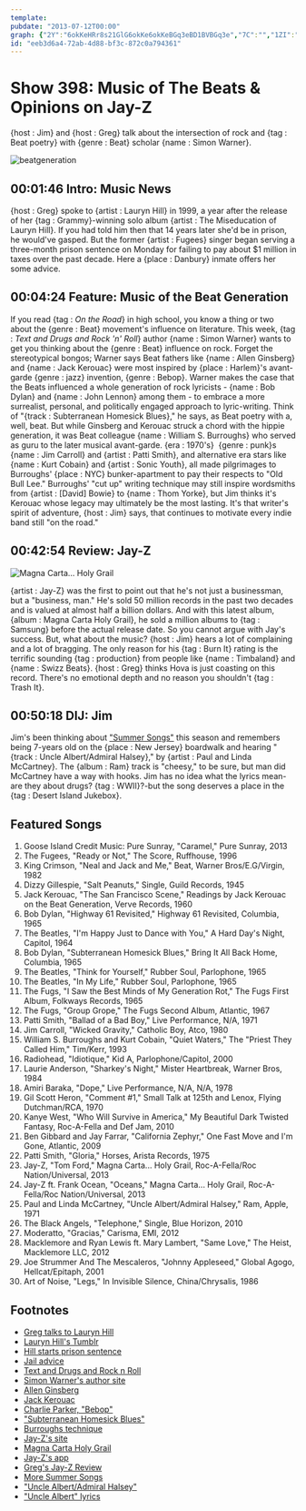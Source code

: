 ```yaml
---
template: 
pubdate: "2013-07-12T00:00"
graph: {"2Y":"6okKeHRr8s21GlG6okKe6okKeBGq3eBD1BVBGq3e","7C":"","1ZI":"RmGyfhqi2TRmGyfgMit6BQsAMRmGyfRmGyfhLmmb52Z2IRmGyfRmGyftVxiZX6cfdgMit652Z2IULcDOULcDOtVxiZBHm1GBQsAM","2BU":"7gkxnqYVo91GPtK7gkxn7gkxnqDc857gkxnBFIkb1GPtKqDc85"}
id: "eeb3d6a4-72ab-4d88-bf3c-872c0a794361"
---
```






# Show 398: Music of The Beats & Opinions on Jay-Z

{host : Jim} and {host : Greg} talk about the intersection of rock and {tag : Beat poetry} with {genre : Beat} scholar {name : Simon Warner}.

![beatgeneration](https://static.soundopinions.org/images/2013/beatgeneration.jpg)



## 00:01:46 Intro: Music News

{host : Greg} spoke to {artist : Lauryn Hill} in 1999, a year after the release of her {tag : Grammy}-winning solo album {artist : The Miseducation of Lauryn Hill}. If you had told him then that 14 years later she'd be in prison, he would've gasped. But the former {artist : Fugees} singer began serving a three-month prison sentence on Monday for failing to pay about $1 million in taxes over the past decade. Here a {place : Danbury} inmate offers her some advice.



## 00:04:24 Feature: Music of the Beat Generation

If you read {tag : *On the Road*} in high school, you know a thing or two about the {genre : Beat} movement's influence on literature. This week, {tag : *Text and Drugs and Rock 'n' Roll*} author {name : Simon Warner} wants to get you thinking about the {genre : Beat} influence on rock. Forget the stereotypical bongos; Warner says Beat fathers like {name : Allen Ginsberg} and {name : Jack Kerouac} were most inspired by {place : Harlem}'s avant-garde {genre : jazz} invention, {genre : Bebop}. Warner makes the case that the Beats influenced a whole generation of rock lyricists - {name : Bob Dylan} and {name : John Lennon} among them - to embrace a more surrealist, personal, and politically engaged approach to lyric-writing. Think of "{track : Subterranean Homesick Blues}," he says, as Beat poetry with a, well, beat. But while Ginsberg and Kerouac struck a chord with the hippie generation, it was Beat colleague {name : William S. Burroughs} who served as guru to the later musical avant-garde. {era : 1970's}  {genre : punk}s {name : Jim Carroll} and {artist : Patti Smith}, and alternative era stars like {name : Kurt Cobain} and {artist : Sonic Youth}, all made pilgrimages to Burroughs' {place : NYC} bunker-apartment to pay their respects to "Old Bull Lee." Burroughs' "cut up" writing technique may still inspire wordsmiths from {artist : [David] Bowie} to {name : Thom Yorke}, but Jim thinks it's Kerouac whose legacy may ultimately be the most lasting. It's that writer's spirit of adventure, {host : Jim} says, that continues to motivate every indie band still "on the road."



## 00:42:54 Review: Jay-Z

![Magna Carta... Holy Grail](https://static.soundopinions.org/assets/398/1ZI0.jpg)

{artist : Jay-Z} was the first to point out that he's not just a businessman, but a "business, man." He's sold 50 million records in the past two decades and is valued at almost half a billion dollars. And with this latest album, {album : Magna Carta Holy Grail}, he sold a million albums to {tag : Samsung} before the actual release date. So you cannot argue with Jay's success. But, what about the music? {host : Jim} hears a lot of complaining and a lot of bragging. The only reason for his {tag : Burn It} rating is the terrific sounding {tag : production} from people like {name : Timbaland} and {name : Swizz Beats}. {host : Greg} thinks Hova is just coasting on this record. There's no emotional depth and no reason you shouldn't {tag : Trash It}.



## 00:50:18 DIJ: Jim

Jim's been thinking about ["Summer Songs"](http://www.soundopinions.org/show/132) this season and remembers being 7-years old on the {place : New Jersey} boardwalk and hearing "{track : Uncle Albert/Admiral Halsey}," by {artist : Paul and Linda McCartney}. The {album : Ram} track is "cheesy," to be sure, but man did McCartney have a way with hooks. Jim has no idea what the lyrics mean-are they about drugs? {tag : WWII}?-but the song deserves a place in the {tag : Desert Island Jukebox}.



## Featured Songs

1. Goose Island Credit Music: Pure Sunray, "Caramel," Pure Sunray, 2013
2. The Fugees, "Ready or Not," The Score, Ruffhouse, 1996
3. King Crimson, "Neal and Jack and Me," Beat, Warner Bros/E.G/Virgin, 1982
4. Dizzy Gillespie, "Salt Peanuts," Single, Guild Records, 1945
5. Jack Kerouac, "The San Francisco Scene," Readings by Jack Kerouac on the Beat Generation, Verve Records, 1960
6. Bob Dylan, "Highway 61 Revisited," Highway 61 Revisited, Columbia, 1965
7. The Beatles, "I'm Happy Just to Dance with You," A Hard Day's Night, Capitol, 1964
8. Bob Dylan, "Subterranean Homesick Blues," Bring It All Back Home, Columbia, 1965
9. The Beatles, "Think for Yourself," Rubber Soul, Parlophone, 1965
10. The Beatles, "In My Life," Rubber Soul, Parlophone, 1965
11. The Fugs, "I Saw the Best Minds of My Generation Rot," The Fugs First Album, Folkways Records, 1965
12. The Fugs, "Group Grope," The Fugs Second Album, Atlantic, 1967
13. Patti Smith, "Ballad of a Bad Boy," Live Performance, N/A, 1971
14. Jim Carroll, "Wicked Gravity," Catholic Boy, Atco, 1980
15. William S. Burroughs and Kurt Cobain, "Quiet Waters," The "Priest They Called Him," Tim/Kerr, 1993
16. Radiohead, "Idiotique," Kid A, Parlophone/Capitol, 2000
17. Laurie Anderson, "Sharkey's Night," Mister Heartbreak, Warner Bros, 1984
18. Amiri Baraka, "Dope," Live Performance, N/A, N/A, 1978
19. Gil Scott Heron, "Comment #1," Small Talk at 125th and Lenox, Flying Dutchman/RCA, 1970
20. Kanye West, "Who Will Survive in America," My Beautiful Dark Twisted Fantasy, Roc-A-Fella and Def Jam, 2010
21. Ben Gibbard and Jay Farrar, "California Zephyr," One Fast Move and I'm Gone, Atlantic, 2009
22. Patti Smith, "Gloria," Horses, Arista Records, 1975
23. Jay-Z, "Tom Ford," Magna Carta... Holy Grail, Roc-A-Fella/Roc Nation/Universal, 2013
24. Jay-Z ft. Frank Ocean, "Oceans," Magna Carta... Holy Grail, Roc-A-Fella/Roc Nation/Universal, 2013
25. Paul and Linda McCartney, "Uncle Albert/Admiral Halsey," Ram, Apple, 1971
26. The Black Angels, "Telephone," Single, Blue Horizon, 2010
27. Moderatto, "Gracias," Carisma, EMI, 2012
28. Macklemore and Ryan Lewis ft. Mary Lambert, "Same Love," The Heist, Macklemore LLC, 2012
29. Joe Strummer And The Mescaleros, "Johnny Appleseed," Global Agogo, Hellcat/Epitaph, 2001
30. Art of Noise, "Legs," In Invisible Silence, China/Chrysalis, 1986



## Footnotes

- [Greg talks to Lauryn Hill](http://articles.chicagotribune.com/1999-02-07/news/9902060059_1_lauryn-hill-miseducation-zion)
- [Lauryn Hill's Tumblr](http://mslaurynhill.tumblr.com/)
- [Hill starts prison sentence](http://www.usatoday.com/story/life/music/2013/07/08/lauryn-hill-starts-prison-sentence/2499315/)
- [Jail advice](http://www.huffingtonpost.com/2013/07/09/lauryn-hill-in-jail_n_3568122.html)
- [Text and Drugs and Rock n Roll](http://www.bloomsbury.com/us/text-and-drugs-and-rock-n-roll-9780826416643/)
- [Simon Warner's author site](http://www.bloomsbury.com/author/simon-warner)
- [Allen Ginsberg](http://www.allenginsberg.org/)
- [Jack Kerouac](http://www.jackkerouac.com/)
- [Charlie Parker, "Bebop"](http://www.youtube.com/watch?v=J0KeCRirEoU)
- ["Subterranean Homesick Blues"](http://www.youtube.com/watch?v=-kQUkDOPeHA)
- [Burroughs technique](http://www.youtube.com/watch?v=Rc2yU7OUMcI)
- [Jay-Z's site](http://lifeandtimes.com/)
- [Magna Carta Holy Grail](http://www.magnacartaholygrail.com/)
- [Jay-Z's app](http://www.mtv.com/news/articles/1710295/magna-carta-holy-grail-samsung-app-issues.jhtml)
- [Greg's Jay-Z Review](http://articles.chicagotribune.com/2013-07-09/entertainment/chi-jay-z-magna-carta-review-20130709_1_album-review-rick-ross-jay-z)
- [More Summer Songs](http://www.soundopinions.org/show/132)
- ["Uncle Albert/Admiral Halsey"](http://www.youtube.com/watch?v=gjBY1YVt28g)
- ["Uncle Albert" lyrics](http://songmeanings.com/songs/view/48894/)